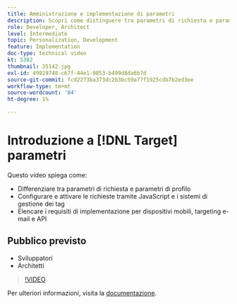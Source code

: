 ```yaml
---
title: Amministrazione e implementazione di parametri
description: Scopri come distinguere tra parametri di richiesta e parametri di profilo, configurare e attivare le richieste utilizzando JavaScript e i sistemi di gestione dei tag. Comprendi i requisiti di implementazione per dispositivi mobili, targeting e-mail e API.
role: Developer, Architect
level: Intermediate
topic: Personalization, Development
feature: Implementation
doc-type: technical video
kt: 5382
thumbnail: 35142.jpg
exl-id: 49929748-c67f-44e1-9853-b499d8da6b7d
source-git-commit: fcd2273ba373dc2b3bc59a77f1925cdb7b2ed3ee
workflow-type: tm+mt
source-wordcount: '84'
ht-degree: 1%

---
```


# Introduzione a [!DNL Target] parametri

Questo video spiega come:

* Differenziare tra parametri di richiesta e parametri di profilo
* Configurare e attivare le richieste tramite JavaScript e i sistemi di gestione dei tag
* Elencare i requisiti di implementazione per dispositivi mobili, targeting e-mail e API

## Pubblico previsto

* Sviluppatori
* Architetti

>[!VIDEO](https://video.tv.adobe.com/v/35142/?quality=12)

Per ulteriori informazioni, visita la [documentazione](https://experienceleague.adobe.com/docs/target/using/implement-target/implementing-target.html?lang=it).
